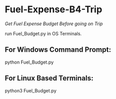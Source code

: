 # Fuel-Expense-B4-Trip
*Get Fuel Expense Budget Before going on Trip*

run Fuel_Budget.py in OS Terminals.

## For Windows Command Prompt:
python Fuel_Budget.py

## For Linux Based Terminals:
python3 Fuel_Budget.py
